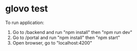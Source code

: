 # glovo test

To run application:

1) Go to /backend and run "npm install" then "npm run dev"
2) Go to /portal and run "npm install" then "npm start"
3) Open browser, go to "localhost:4200"